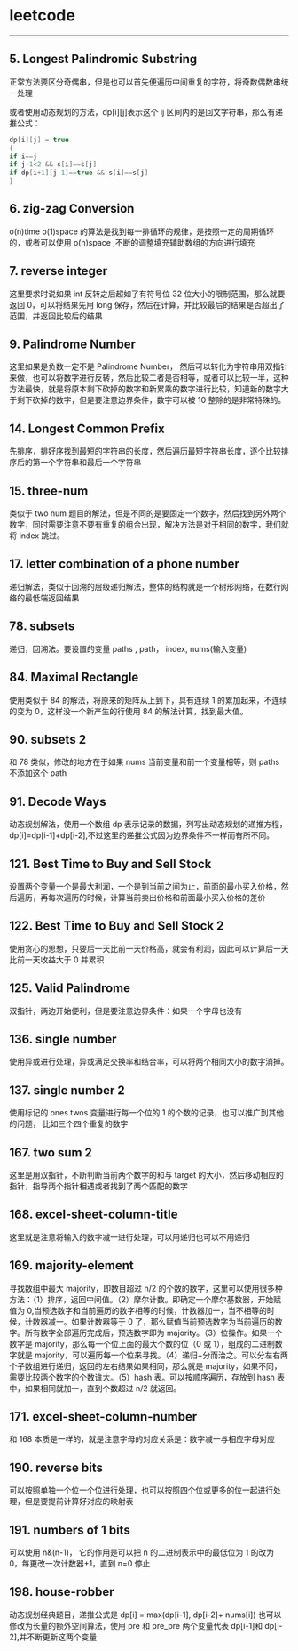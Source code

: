 # leetcode

---

## 5. Longest Palindromic Substring

正常方法要区分奇偶串，但是也可以首先便遍历中间重复的字符，将奇数偶数串统一处理

或者使用动态规划的方法，dp[i][j]表示这个 ij 区间内的是回文字符串，那么有递推公式：

```c++
dp[i][j] = true
{
if i==j
if j-1<2 && s[i]==s[j]
if dp[i+1][j-1]==true && s[i]==s[j]
}
```

## 6. zig-zag Conversion

o(n)time o(1)space 的算法是找到每一排循环的规律，是按照一定的周期循环的，或者可以使用 o(n)space ,不断的调整填充辅助数组的方向进行填充

## 7. reverse integer

这里要求时说如果 int 反转之后超如了有符号位 32 位大小的限制范围，那么就要返回 0，可以将结果先用 long 保存，然后在计算，并比较最后的结果是否超出了范围，并返回比较后的结果

## 9. Palindrome Number

这里如果是负数一定不是 Palindrome Number， 然后可以转化为字符串用双指针来做，也可以将数字进行反转，然后比较二者是否相等，或者可以比较一半，这种方法最快，就是将原本剩下砍掉的数字和新累乘的数字进行比较，知道新的数字大于剩下砍掉的数字，但是要注意边界条件，数字可以被 10 整除的是非常特殊的。

## 14. Longest Common Prefix

先排序，排好序找到最短的字符串的长度，然后遍历最短字符串长度，逐个比较排序后的第一个字符串和最后一个字符串

## 15. three-num

类似于 two num 题目的解法，但是不同的是要固定一个数字，然后找到另外两个数字，同时需要注意不要有重复的组合出现，解决方法是对于相同的数字，我们就将 index 跳过。

## 17. letter combination of a phone number

递归解法，类似于回溯的层级递归解法，整体的结构就是一个树形网络，在数行网络的最低端返回结果

## 78. subsets

递归，回溯法。要设置的变量 paths , path， index, nums(输入变量)

## 84. Maximal Rectangle

使用类似于 84 的解法，将原来的矩阵从上到下，具有连续 1 的累加起来，不连续的变为 0，这样没一个新产生的行使用 84 的解法计算，找到最大值。

## 90. subsets 2

和 78 类似，修改的地方在于如果 nums 当前变量和前一个变量相等，则 paths 不添加这个 path

## 91. Decode Ways

动态规划解法，使用一个数组 dp 表示记录的数据，列写出动态规划的递推方程，dp[i]=dp[i-1]+dp[i-2],不过这里的递推公式因为边界条件不一样而有所不同。

## 121. Best Time to Buy and Sell Stock

设置两个变量一个是最大利润，一个是到当前之间为止，前面的最小买入价格，然后遍历，再每次遍历的时候，计算当前卖出价格和前面最小买入价格的差价

## 122. Best Time to Buy and Sell Stock 2

使用贪心的思想，只要后一天比前一天价格高，就会有利润，因此可以计算后一天比前一天收益大于 0 并累积

## 125. Valid Palindrome

双指针，两边开始便利，但是要注意边界条件：如果一个字母也没有

## 136. single number

使用异或进行处理，异或满足交换率和结合率，可以将两个相同大小的数字消掉。

## 137. single number 2

使用标记的 ones twos 变量进行每一个位的 1 的个数的记录，也可以推广到其他的问题， 比如三个四个重复的数字

## 167. two sum 2

这里是用双指针，不断判断当前两个数字的和与 target 的大小，然后移动相应的指针，指导两个指针相遇或者找到了两个匹配的数字

## 168. excel-sheet-column-title

这里就是注意将输入的数字减一进行处理，可以用递归也可以不用递归

## 169. majority-element

寻找数组中最大 majority，即数目超过 n/2 的个数的数字，这里可以使用很多种方法：（1）排序，返回中间值。（2）摩尔计数。即确定一个摩尔基数器，开始赋值为 0,当预选数字和当前遍历的数字相等的时候，计数器加一，当不相等的时候，计数器减一。如果计数器等于 0 了，那么赋值当前预选数字为当前遍历的数字。所有数字全部遍历完成后，预选数字即为 majority。（3）位操作。如果一个数字是 majority，那么每一个位上面的最大个数的位（0 或 1），组成的二进制数字就是 majority，可以遍历每一个位来寻找。（4）递归+分而治之。可以分左右两个子数组进行递归，返回的左右结果如果相同，那么就是 majority，如果不同，需要比较两个数字的个数谁大。（5）hash 表。可以按顺序遍历，存放到 hash 表中，如果相同就加一，直到个数超过 n/2 就返回。

## 171. excel-sheet-column-number

和 168 本质是一样的，就是注意字母的对应关系是：数字减一与相应字母对应

## 190. reverse bits

可以按照单独一个位一个位进行处理，也可以按照四个位或更多的位一起进行处理，但是要提前计算好对应的映射表

## 191. numbers of 1 bits

可以使用 n&(n-1)， 它的作用是可以把 n 的二进制表示中的最低位为 1 的改为 0，每更改一次计数器+1，直到 n=0 停止

## 198. house-robber

动态规划经典题目，递推公式是 dp[i] = max(dp[i-1], dp[i-2]+ nums[i]) 也可以修改为长量的额外空间算法，使用 pre 和 pre_pre 两个变量代表 dp[i-1]和 dp[i-2],并不断更新这两个变量
